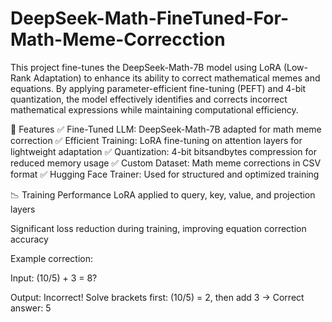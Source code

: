 # DeepSeek-Math-FineTuned-For-Math-Meme-Correcction

This project fine-tunes the DeepSeek-Math-7B model using LoRA (Low-Rank Adaptation) to enhance its ability to correct mathematical memes and equations. By applying parameter-efficient fine-tuning (PEFT) and 4-bit quantization, the model effectively identifies and corrects incorrect mathematical expressions while maintaining computational efficiency.

🚀 Features
✅ Fine-Tuned LLM: DeepSeek-Math-7B adapted for math meme correction
✅ Efficient Training: LoRA fine-tuning on attention layers for lightweight adaptation
✅ Quantization: 4-bit bitsandbytes compression for reduced memory usage
✅ Custom Dataset: Math meme corrections in CSV format
✅ Hugging Face Trainer: Used for structured and optimized training

📉 Training Performance
LoRA applied to query, key, value, and projection layers

Significant loss reduction during training, improving equation correction accuracy

Example correction:

Input: (10/5) + 3 = 8?

Output: Incorrect! Solve brackets first: (10/5) = 2, then add 3 → Correct answer: 5
